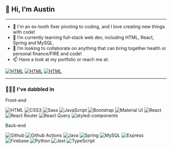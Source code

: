 ## 👋 Hi, I’m Austin

<hr>

-   🦷 I'm an ex-tooth fixer pivoting to coding, and I love creating new things with code!
-   🌱 I’m currently learning full-stack web dev, including HTML, React, Spring and MySQL.
-   💞️ I’m looking to collaborate on anything that can bring together health or personal finance/FIRE and code!
-   📫 Have a look at my portfolio or reach me at:

<a href="https://www.astnly.com" target="_blank"><img src="https://img.shields.io/static/v1?style=flat&logo=icloud&label=%20&message=astnly.com&logoColor=3e4b62&labelColor=white" alt="HTML" /></a>
<a href="https://www.linkedin.com/in/austin-ly/" target="_blank"><img src="https://img.shields.io/static/v1?style=flat&logo=linkedin&label=%20&message=@austin-ly&logoColor=blue&labelColor=white" alt="HTML" /></a>
<a href="mailto:hello@astnly.com" target="_blank">
<img src="https://img.shields.io/static/v1?style=flat&logo=gmail&label=%20&message=hello@astnly.com&logoColor=grey&labelColor=white" alt="HTML" /></a>

<hr>

### 👨🏻‍💻 I've dabbled in

Front-end

<img src="https://img.shields.io/static/v1?style=flat&logo=html5&label=%20&message=HTML5&labelColor=white" alt="HTML" />
<img src="https://img.shields.io/static/v1?style=flat&logo=css3&label=%20&message=CSS3&logoColor=blue&labelColor=white" alt="CSS3" />
<img src="https://img.shields.io/static/v1?style=flat&logo=sass&label=%20&message=Sass&labelColor=white" alt="Sass" />
<img src="https://img.shields.io/static/v1?style=flat&logo=javascript&label=%20&message=JavaScript&labelColor=white" alt="JavaScript" />
<img src="https://img.shields.io/static/v1?style=flat&logo=bootstrap&label=%20&message=Bootstrap&labelColor=white" alt="Bootstrap" />
<img src="https://img.shields.io/static/v1?style=flat&logo=mui&label=%20&message=Material%20UI&labelColor=white" alt="Material UI" />

<img src="https://img.shields.io/static/v1?style=flat&logo=react&label=%20&message=React&logoColor=blue&labelColor=white" alt="React" />
<img src="https://img.shields.io/static/v1?style=flat&logo=reactrouter&label=%20&message=React%20Router&labelColor=white" alt="React Router" />
<img src="https://img.shields.io/static/v1?style=flat&logo=reactquery&label=%20&message=React%20Query&labelColor=white" alt="React Query" />
<img src="https://img.shields.io/static/v1?style=flat&logo=styledcomponents&label=%20&message=styled-components&labelColor=white" alt="styled-components" />

Back-end

<img src="https://img.shields.io/static/v1?style=flat&logo=github&label=%20&message=Github&logoColor=black&labelColor=white" alt="Github" />
<img src="https://img.shields.io/static/v1?style=flat&logo=githubactions&label=%20&message=Github%20Actions&labelColor=white" alt="Github Actions" />
<img src="https://img.shields.io/static/v1?style=flat&logo=java&label=%20&message=Java&logoColor=red&labelColor=white" alt="Java" />
<img src="https://img.shields.io/static/v1?style=flat&logo=spring&label=%20&message=Spring&labelColor=white" alt="Spring" />
<img src="https://img.shields.io/static/v1?style=flat&logo=mysql&label=%20&message=MySQL&labelColor=white" alt="MySQL" />

<img src="https://img.shields.io/static/v1?style=flat&logo=express&label=%20&message=Express&logoColor=black&labelColor=white" alt="Express" />
<img src="https://img.shields.io/static/v1?style=flat&logo=firebase&label=%20&message=Firebase&labelColor=white" alt="Firebase" />
<img src="https://img.shields.io/static/v1?style=flat&logo=python&label=%20&message=Python&labelColor=white" alt="Python" />
<img src="https://img.shields.io/static/v1?style=flat&logo=jest&label=%20&message=Jest&logoColor=black&labelColor=white" alt="Jest" />
<img src="https://img.shields.io/static/v1?style=flat&logo=typescript&label=%20&message=TypeScript&labelColor=white" alt="TypeScript" />
